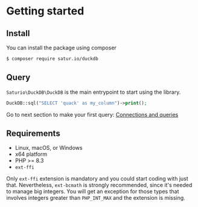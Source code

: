 # Getting started

## Install

You can install the package using composer

```bash
$ composer require satur.io/duckdb
```

## Query

`Saturio\DuckDB\DuckDB` is the main entrypoint to start using the library.

```php
DuckDB::sql("SELECT 'quack' as my_column")->print();
```

Go to next section to make your first query: [Connections and queries](running-queries.md)

## Requirements

- Linux, macOS, or Windows
- x64 platform
- PHP >= 8.3
- `ext-ffi`

Only `ext-ffi` extension is mandatory and you could start coding with just that. Nevertheless, `ext-bcmath` is strongly recommended, since it's needed to manage big integers. You will get an exception for those types that involves integers greater than `PHP_INT_MAX` and the extension is missing.
